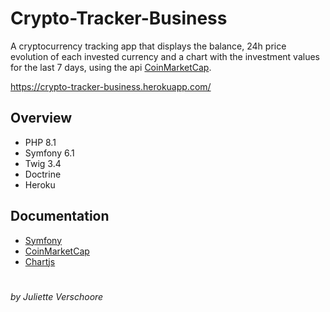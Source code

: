 # Crypto-Tracker-Business

A cryptocurrency tracking app that displays the balance, 24h price evolution of each invested currency and a chart with the investment values for the last 7 days, using the api [CoinMarketCap](https://coinmarketcap.com/api/).

https://crypto-tracker-business.herokuapp.com/

## Overview

- PHP 8.1
- Symfony 6.1
- Twig 3.4
- Doctrine
- Heroku

## Documentation

- [Symfony](https://symfony.com/doc/current/index.html)
- [CoinMarketCap](https://coinmarketcap.com/api/documentation/v1/)
- [Chartjs](https://www.chartjs.org/docs/latest/)

#
*by Juliette Verschoore*
